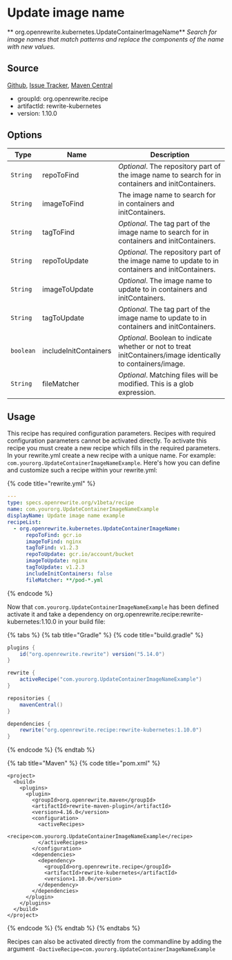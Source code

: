 # Update image name

** org.openrewrite.kubernetes.UpdateContainerImageName**
_Search for image names that match patterns and replace the components of the name with new values._

## Source

[Github](https://github.com/openrewrite/rewrite-kubernetes), [Issue Tracker](https://github.com/openrewrite/rewrite-kubernetes/issues), [Maven Central](https://search.maven.org/artifact/org.openrewrite.recipe/rewrite-kubernetes/1.10.0/jar)

* groupId: org.openrewrite.recipe
* artifactId: rewrite-kubernetes
* version: 1.10.0

## Options

| Type | Name | Description |
| -- | -- | -- |
| `String` | repoToFind | *Optional*. The repository part of the image name to search for in containers and initContainers. |
| `String` | imageToFind | The image name to search for in containers and initContainers. |
| `String` | tagToFind | *Optional*. The tag part of the image name to search for in containers and initContainers. |
| `String` | repoToUpdate | *Optional*. The repository part of the image name to update to in containers and initContainers. |
| `String` | imageToUpdate | *Optional*. The image name to update to in containers and initContainers. |
| `String` | tagToUpdate | *Optional*. The tag part of the image name to update to in containers and initContainers. |
| `boolean` | includeInitContainers | *Optional*. Boolean to indicate whether or not to treat initContainers/image identically to containers/image. |
| `String` | fileMatcher | *Optional*. Matching files will be modified. This is a glob expression. |


## Usage

This recipe has required configuration parameters. Recipes with required configuration parameters cannot be activated directly. To activate this recipe you must create a new recipe which fills in the required parameters. In your rewrite.yml create a new recipe with a unique name. For example: `com.yourorg.UpdateContainerImageNameExample`.
Here's how you can define and customize such a recipe within your rewrite.yml:

{% code title="rewrite.yml" %}
```yaml
---
type: specs.openrewrite.org/v1beta/recipe
name: com.yourorg.UpdateContainerImageNameExample
displayName: Update image name example
recipeList:
  - org.openrewrite.kubernetes.UpdateContainerImageName:
      repoToFind: gcr.io
      imageToFind: nginx
      tagToFind: v1.2.3
      repoToUpdate: gcr.io/account/bucket
      imageToUpdate: nginx
      tagToUpdate: v1.2.3
      includeInitContainers: false
      fileMatcher: **/pod-*.yml
```
{% endcode %}

Now that `com.yourorg.UpdateContainerImageNameExample` has been defined activate it and take a dependency on org.openrewrite.recipe:rewrite-kubernetes:1.10.0 in your build file:

{% tabs %}
{% tab title="Gradle" %}
{% code title="build.gradle" %}
```groovy
plugins {
    id("org.openrewrite.rewrite") version("5.14.0")
}

rewrite {
    activeRecipe("com.yourorg.UpdateContainerImageNameExample")
}

repositories {
    mavenCentral()
}

dependencies {
    rewrite("org.openrewrite.recipe:rewrite-kubernetes:1.10.0")
}
```
{% endcode %}
{% endtab %}

{% tab title="Maven" %}
{% code title="pom.xml" %}
```markup
<project>
  <build>
    <plugins>
      <plugin>
        <groupId>org.openrewrite.maven</groupId>
        <artifactId>rewrite-maven-plugin</artifactId>
        <version>4.16.0</version>
        <configuration>
          <activeRecipes>
            <recipe>com.yourorg.UpdateContainerImageNameExample</recipe>
          </activeRecipes>
        </configuration>
        <dependencies>
          <dependency>
            <groupId>org.openrewrite.recipe</groupId>
            <artifactId>rewrite-kubernetes</artifactId>
            <version>1.10.0</version>
          </dependency>
        </dependencies>
      </plugin>
    </plugins>
  </build>
</project>
```
{% endcode %}
{% endtab %}
{% endtabs %}

Recipes can also be activated directly from the commandline by adding the argument `-DactiveRecipe=com.yourorg.UpdateContainerImageNameExample`
